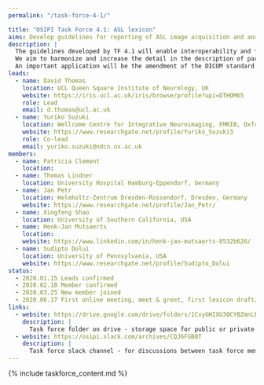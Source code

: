 ```yaml
---
permalink: "/task-force-4-1/"

title: "OSIPI Task Force 4.1: ASL lexicon"
aims: Develop guidelines for reporting of ASL image acquisition and analysis
description: |
  The guidelines developed by TF 4.1 will enable interoperability and facilitate the comparison of results produced by different ASL analysis tools, studies or sites. 
  We aim to harmonize and increase the detail in the description of parameters and configurations, enable encoding of the complete perfusion imaging workflow, and pave the way for consensus building. 
  An important application will be the amendment of the DICOM standard for ASL perfusion parametric maps, as well as BIDS extensions, and development of demonstrations and use cases. 
leads:
  - name: David Thomas 
    location: UCL Queen Square Institute of Neurology, UK
    website: https://iris.ucl.ac.uk/iris/browse/profile?upi=DTHOM65
    role: Lead
    email: d.thomas@ucl.ac.uk 
  - name: Yuriko Suzuki
    location: Wellcome Centre for Integrative Neuroimaging, FMRIB, Oxford University, UK
    website: https://www.researchgate.net/profile/Yuriko_Suzuki3
    role: Co-lead
    email: yuriko.suzuki@ndcn.ox.ac.uk
members:
  - name: Patricia Clement
    location:
  - name: Thomas Lindner
    location: University Hospital Hamburg-Eppendorf, Germany
  - name: Jan Petr
    location: Helmholtz-Zentrum Dresden-Rossendorf, Dresden, Germany
    website: https://www.researchgate.net/profile/Jan_Petr/
  - name: Xingfeng Shao
    location: University of Southern California, USA
  - name: Henk-Jan Mutsaerts
    location: 
    website: https://www.linkedin.com/in/henk-jan-mutsaerts-8532b626/
  - name: Sudipto Dolui
    location: University of Pennsylvania, USA
    website: https://www.researchgate.net/profile/Sudipto_Dolui
status:
  - 2020.01.15 Leads confirmed
  - 2020.02.18 Member confirmed
  - 2020.03.25 New member joined
  - 2020.06.17 First online meeting, meet & greet, first lexicon draft/sketch created
links:
  - website: https://drive.google.com/drive/folders/1CxyGHIXU30CYBZmnLBfylnC4iP7ytNld
    description: |
      Task force folder on drive - storage space for public or private documents developed by the task force.
  - website: https://osipi.slack.com/archives/CQJ6FGB8T
    description: |
      Task force slack channel - for discussions between task force members.
---
```


{% include taskforce_content.md %}
<!--- Please include your task force contents below, free formatting -->
